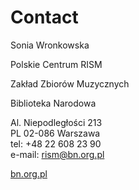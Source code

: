 # Contact

Sonia Wronkowska

Polskie Centrum RISM

Zakład Zbiorów Muzycznych

Biblioteka Narodowa  
  
Al. Niepodległości 213  
PL 02-086 Warszawa  
tel: +48 22 608 23 90  
e-mail: [rism@bn.org.pl](mailto:rism@bn.org.pl)

[bn.org.pl](http://bn.org.pl/)